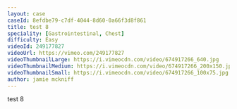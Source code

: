 ```yaml
---
layout: case
caseId: 8efdbe79-c7df-4044-8d60-0a66f3d8f861
title: test 8
speciality: [Gastrointestinal, Chest]
difficulty: Easy
videoId: 249177827
videoUrl: https://vimeo.com/249177827
videoThumbnailLarge: https://i.vimeocdn.com/video/674917266_640.jpg
videoThumbnailMedium: https://i.vimeocdn.com/video/674917266_200x150.jpg
videoThumbnailSmall: https://i.vimeocdn.com/video/674917266_100x75.jpg
author: jamie mckniff
---
```


test 8